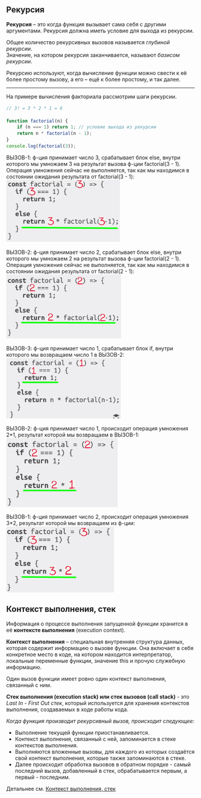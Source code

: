 ## Рекурсия

**Рекурсия** – это когда функция вызывает сама себя с другими аргументами. Рекурсия должна иметь условие для выхода из рекурсии.

Общее количество рекурсивных вызовов называется *глубиной рекурсии*.    
Значение, на котором рекурсия заканчивается, называют *базисом рекурсии*. 

Рекурсию используют, когда вычисление функции можно свести к её более простому вызову, а его – ещё к более простому, и так далее.

---

На примере вычисления факториала рассмотрим шаги рекурсии.

```js
// 3! = 3 * 2 * 1 = 6

function factorial(n) {
	if (n === 1) return 1; // условие выхода из рекурсии
	return n * factorial(n - 1);
}
console.log(factorial(3));
```

ВЫЗОВ-1: ф-ция принимает число 3, срабатывает блок else, внутри которого мы умножаем 3 на результат вызова ф-ции factorial(3 - 1). Операция умножения сейчас не выполняется, так как мы находимся в состоянии ожидания результата от factorial(3 - 1):    
![](./imgs/fact1.png)

ВЫЗОВ-2: ф-ция принимает число 2, срабатывает блок else, внутри которого мы умножаем 2 на результат вызова ф-ции factorial(2 - 1). Операция умножения сейчас не выполняется, так как мы находимся в состоянии ожидания результата от factorial(2 - 1):   
![](./imgs/fact2.png)

ВЫЗОВ-3: ф-ция принимает число 1, срабатывает блок if, внутри которого мы возвращаем число 1 в ВЫЗОВ-2:   
![](./imgs/fact3.png)

ВЫЗОВ-2: ф-ция принимает число 1, происходит операция умножения 2*1, результат которой мы возвращаем в ВЫЗОВ-1:   
![](./imgs/fact4.png)

ВЫЗОВ-1: ф-ция принимает число 2, происходит операция умножения 3*2, результат которой мы возвращаем из ф-ции:    
![](./imgs/fact5.png)

## Контекст выполнения, стек

Информация о процессе выполнения запущенной функции хранится в её **контексте выполнения** (execution context).

**Контекст выполнения** – специальная внутренняя структура данных, которая содержит информацию о вызове функции. Она включает в себя конкретное место в коде, на котором находится интерпретатор, локальные переменные функции, значение this и прочую служебную информацию.

Один вызов функции имеет ровно один контекст выполнения, связанный с ним.

**Стек выполнения (execution stack) или стек вызовов (call stack)** - это *Last In - First Out стек*, который используется для хранения контекстов выполнения, создаваемых в ходе работы кода.

*Когда функция производит рекурсивный вызов, происходит следующее:*   
* Выполнение текущей функции приостанавливается.
* Контекст выполнения, связанный с ней, запоминается в стеке контекстов выполнения.
* Выполняются вложенные вызовы, для каждого из которых создаётся свой контекст выполнения, которые также запоминаются в стеке.
* Далее происходит обработка вызовов в обратном порядке - самый последний вызов, добавленный в стек, обрабатывается первым, а первый - последним.

Детальнее см. [Контекст выполнения, стек](https://github.com/alex-31g/rxjs-lessons/blob/a1bfa71334a38ccb8bc23480ea948e28c0bae5b4/!_lessons/basic-rxjs-info/01.%20%D0%9F%D0%B0%D1%80%D0%B0%D0%BB%D0%B5%D0%BB%D1%8C%D0%BD%D1%8B%D0%B5%20%D0%B2%D1%8B%D1%87%D0%B8%D1%81%D0%BB%D0%B5%D0%BD%D0%B8%D1%8F.md)
